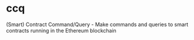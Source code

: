 # ccq
(Smart) Contract Command/Query - Make commands and queries to smart contracts running in the Ethereum blockchain 
